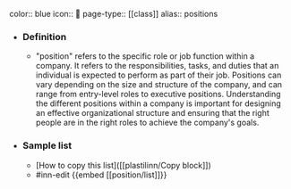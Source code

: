color:: blue
icon:: 🪪
page-type:: [[class]]
alias:: positions

- ### Definition 
  - "position" refers to the specific role or job function within a company. It refers to the responsibilities, tasks, and duties that an individual is expected to perform as part of their job. Positions can vary depending on the size and structure of the company, and can range from entry-level roles to executive positions. Understanding the different positions within a company is important for designing an effective organizational structure and ensuring that the right people are in the right roles to achieve the company's goals.
- ### Sample list
  - [How to copy this list]([[plastilinn/Copy block]])
  - #inn-edit {{embed [[position/list]]}}


